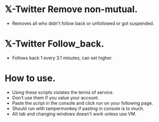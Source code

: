 # 𝕏-Twitter Remove non-mutual.
- Removes all who didn't follow back or unfollowed or got suspended.
# 𝕏-Twitter Follow_back.
- Follows back 1 every 3.1 minutes, can set higher.
# How to use.
- Using these scripts violates the terms of service.
- Don't use them if you value your account.
- Paste the script in the console and click run on your following page.
- Should run with tampermonkey if pasting in console is to much.
- Alt tab and changing windows doesn't work unless use VM.
